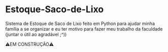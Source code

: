 # Estoque-Saco-de-Lixo
Sistema de Estoque de Saco de Lixo feito em Python para ajudar minha família a se organizar e eu ter motivo para fazer meu trabalho da faculdade (juntar o útil ao agradável ;^))

⚠️EM CONSTRUÇÃO⚠️
